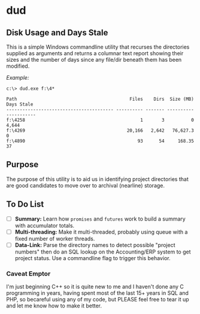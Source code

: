 # dud
## Disk Usage and Days Stale

This is a simple Windows commandline utility that recurses the directories supplied as arguments and returns a columnar text report showing their sizes and the number of days since any file/dir beneath them has been modified.

_Example:_

    c:\> dud.exe f:\4*
    
    Path                                          Files    Dirs  Size (MB)  Days Stale
    ---------------------------------------- ---------- ------- ---------- -----------
    f:\4258                                           1       3          0       4,644
    f:\4269                                      20,166   2,642   76,627.3           0
    f:\4890                                          93      54     168.35          37

## Purpose
The purpose of this utility is to aid us in identifying project directories that are good candidates to move over to archival (nearline) storage.

## To Do List
- [ ] **Summary:** Learn how `promises` and `futures` work to build a summary with accumulator totals.
- [ ] **Multi-threading:** Make it multi-threaded, probably using queue with a fixed number of worker threads.
- [ ] **Data-Link:** Parse the directory names to detect possible "project numbers" then do an SQL lookup on the Accounting/ERP system to get project status.  Use a commandline flag to trigger this behavior.

### Caveat Emptor
I'm just beginning C++ so it is quite new to me and I haven't done any C programming in years, having spent most of the last 15+ years in SQL and PHP, so becareful using any of my code, but PLEASE feel free to tear it up and let me know how to make it better.

